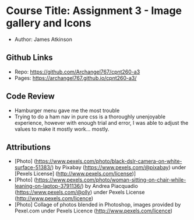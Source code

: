 # Course Title: Assignment 3 - Image gallery and Icons
- Author: James Atkinson

## Github Links
- Repo: https://github.com/Archangel767/cpnt260-a3
- Pages: https://archangel767.github.io/cpnt260-a3/

## Code Review
- Hamburger menu gave me the most trouble
- Trying to do a ham nav in pure css is a thoroughly unenjoyable experience, however with enough trial and error, I was able to adjust the values to make it mostly work... mostly.

## Attributions
- [Photo] (https://www.pexels.com/photo/black-dslr-camera-on-white-surface-51383/) by Pixabay (https://www.pexels.com/@pixabay) under [Pexels License] (http://www.pexels.com/license)]
- [Photo] (https://www.pexels.com/photo/woman-sitting-on-chair-while-leaning-on-laptop-3791136/) by Andrea Piacquadio (https://www.pexels.com/@olly) under Pexels License (http://www.pexels.com/licence)
- [Photo] Collage of photos blended in Photoshop, images provided by Pexel.com under Pexels Licence (http://www.pexels.com/licence)
